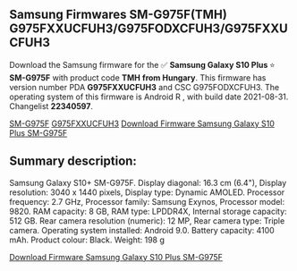 <h2>Samsung Firmwares SM-G975F(TMH) G975FXXUCFUH3/G975FODXCFUH3/G975FXXUCFUH3</h2>
Download the Samsung firmware for the ✅ <strong>Samsung Galaxy S10 Plus </strong> ⭐ <strong>SM-G975F</strong> with product code <strong>TMH</strong> <strong> from Hungary</strong>. This firmware has version number PDA <strong>G975FXXUCFUH3</strong> and CSC G975FODXCFUH3. The operating system of this firmware is Android R , with build date 2021-08-31. Changelist <strong>22340597</strong>.


[SM-G975F](https://samfirm.shop/samsung/model/SM-G975F)
[G975FXXUCFUH3](https://samfirm.shop/samsung/pda/G975FXXUCFUH3)
[Download Firmware Samsung Galaxy S10 Plus SM-G975F](https://samfirm.shop/samsung/firmware/451964)
<h2>Summary description:</h2>
<p>Samsung Galaxy S10+ SM-G975F. Display diagonal: 16.3 cm (6.4"), Display resolution: 3040 x 1440 pixels, Display type: Dynamic AMOLED. Processor frequency: 2.7 GHz, Processor family: Samsung Exynos, Processor model: 9820. RAM capacity: 8 GB, RAM type: LPDDR4X, Internal storage capacity: 512 GB. Rear camera resolution (numeric): 12 MP, Rear camera type: Triple camera. Operating system installed: Android 9.0. Battery capacity: 4100 mAh. Product colour: Black. Weight: 198 g</p>


[Download Firmware Samsung Galaxy S10 Plus SM-G975F](https://samfirm.shop/samsung/firmware/451964)
